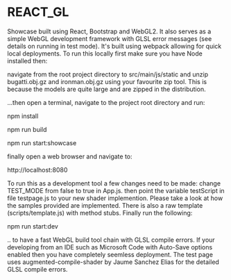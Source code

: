 # REACT_GL
Showcase built using React, Bootstrap and WebGL2. It also serves as a simple WebGL development framework with GLSL error messages (see details on running in test mode). It's built using webpack allowing for quick local deployments. To run this locally first make sure you have Node installed then:

navigate from the root project directory to src/main/js/static and unzip bugatti.obj.gz and ironman.obj.gz using your favourite zip tool. This is because the models are quite large and are zipped in the distribution.

...then open a terminal,  navigate to the project root directory and run:

npm install

npm run build

npm run start:showcase

finally open a web browser and navigate to:

http://localhost:8080

To run this as a development tool a few changes need to be made:
change TEST_MODE from false to true in App.js. 
then point the variable testScript in file testpage.js to your new shader implemention.
Please take a look at how the samples provided are implemented. There is also a raw template (scripts/template.js) with method stubs. Finally run the following:

npm run start:dev

.. to have a fast WebGL build tool chain with GLSL compile errors. If your developing from an IDE such as Microsoft Code with Auto-Save options enabled then you have completely seemless deployment. The test page uses augmented-compile-shader by Jaume Sanchez Elias for the detailed GLSL compile errors. 
